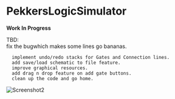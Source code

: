 # PekkersLogicSimulator

**Work In Progress**

TBD:  
      fix the bugwhich makes some lines go bananas.
      
      implement undo/redo stacks for Gates and Connection lines.
      add save/load schematic to file feature.
      improve graphical resources.
      add drag n drop feature on add gate buttons.
      clean up the code and go home.


![Screenshot2](https://raw.githubusercontent.com/pekkalanger/PekkersLogicSimulator/master/PekkersLogicSimulator/screenshot6.png)
